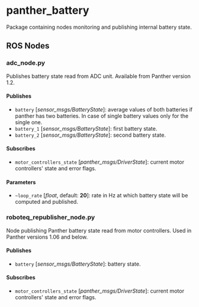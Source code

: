 # panther_battery

Package containing nodes monitoring and publishing internal battery state.

## ROS Nodes

### adc_node.py

Publishes battery state read from ADC unit. Available from Panther version 1.2.

#### Publishes

- `battery` [*sensor_msgs/BatteryState*]: average values of both batteries if panther has two batteries. In case of single battery values only for the single one.
- `battery_1` [*sensor_msgs/BatteryState*]: first battery state.
- `battery_2` [*sensor_msgs/BatteryState*]: second battery state.

#### Subscribes

- `motor_controllers_state` [*panther_msgs/DriverState*]: current motor controllers' state and error flags.

#### Parameters

- `~loop_rate` [*float*, default: **20**]: rate in Hz at which battery state will be computed and published.

### roboteq_republisher_node.py

Node publishing Panther battery state read from motor controllers. Used in Panther versions 1.06 and below.

#### Publishes

- `battery` [*sensor_msgs/BatteryState*]: battery state.

#### Subscribes

- `motor_controllers_state` [*panther_msgs/DriverState*]: current motor controllers' state and error flags.
